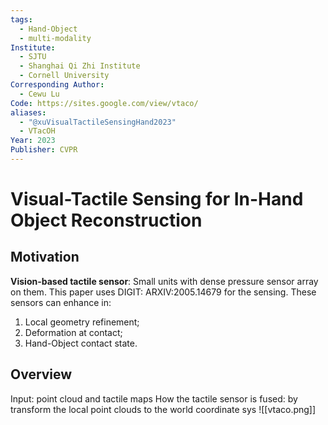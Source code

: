 ```yaml
---
tags:
  - Hand-Object
  - multi-modality
Institute:
  - SJTU
  - Shanghai Qi Zhi Institute
  - Cornell University
Corresponding Author:
  - Cewu Lu
Code: https://sites.google.com/view/vtaco/
aliases:
  - "@xuVisualTactileSensingHand2023"
  - VTacOH
Year: 2023
Publisher: CVPR
---
```

# Visual-Tactile Sensing for In-Hand Object Reconstruction
## Motivation
**Vision-based tactile sensor**: Small units with dense pressure sensor array on them. This paper uses DIGIT: ARXIV:2005.14679 for the sensing.
These sensors can enhance in:
1. Local geometry refinement;
2. Deformation at contact;
3. Hand-Object contact state.
## Overview
Input: point cloud and tactile maps
How the tactile sensor is fused: by transform the local point clouds to the world coordinate sys
![[vtaco.png]]